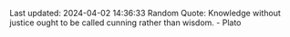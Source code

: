 Last updated: 2024-04-02 14:36:33
Random Quote: Knowledge without justice ought to be called cunning rather than wisdom. - Plato